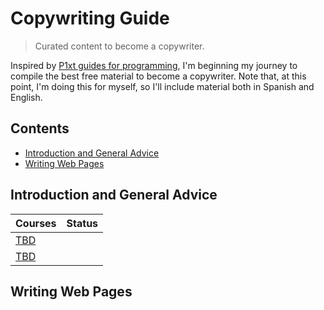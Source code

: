 # Copywriting Guide
> Curated content to become a copywriter.

Inspired by [P1xt guides for programming](https://github.com/P1xt/p1xt-guides), I'm beginning my journey to compile the best free material to become a copywriter.
Note that, at this point, I'm doing this for myself, so I'll include material both in Spanish and English.

## Contents

- [Introduction and General Advice](#Introduction-and-General-Advice)
- [Writing Web Pages](#Writing-Web-Pages)


## Introduction and General Advice
| Courses                                                       | Status |
| :------------------------------------------------------------ | :----: |
| [TBD](https://www.)         |        |
| [TBD](https://www.)       |        |

## Writing Web Pages
